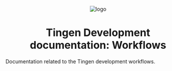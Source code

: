 <!--
  u240924_work-in-progress
-->

<div align="center">

  ![logo](../.github/Images/Logos/TingenDocumentation-232x308.png)

  <h1>
    Tingen Development documentation: Workflows
  </h1>

</div>

Documentation related to the Tingen development workflows.
